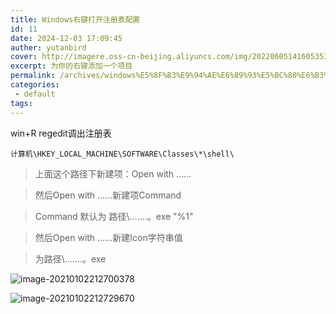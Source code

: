 ```yaml
---
title: Windows右键打开注册表配置
id: 11
date: 2024-12-03 17:09:45
auther: yutanbird
cover: http://imagere.oss-cn-beijing.aliyuncs.com/img/20220605141605353731.png
excerpt: 为你的右键添加一个项目
permalink: /archives/windows%E5%8F%B3%E9%94%AE%E6%89%93%E5%BC%80%E6%B3%A8%E5%86%8C%E8%A1%A8%E9%85%8D%E7%BD%AE
categories:
 - default
tags: 
---
```



win+R regedit调出注册表

```shell
计算机\HKEY_LOCAL_MACHINE\SOFTWARE\Classes\*\shell\
```

> 上面这个路径下新建项：Open with ……

> 然后Open with ……新建项Command

> Command 默认为 路径\…….。exe  "%1"

> 然后Open with ……新建Icon字符串值

> 为路径\…….。exe

![image-20210102212700378](http://imagere.oss-cn-beijing.aliyuncs.com/img/20220605141606230245.png)

![image-20210102212729670](http://imagere.oss-cn-beijing.aliyuncs.com/img/20220605141606775108.png)